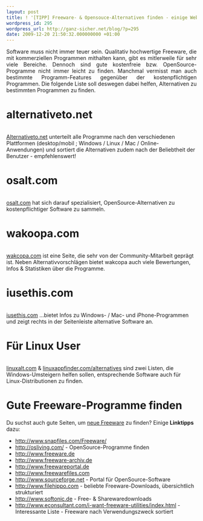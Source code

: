 ```yaml
---
layout: post
title: ! '[TIPP] Freeware- & Opensouce-Alternativen finden - einige Websites'
wordpress_id: 295
wordpress_url: http://ganz-sicher.net/blog/?p=295
date: 2009-12-20 21:50:32.000000000 +01:00
---
```

<p style="text-align: justify;">Software muss nicht immer teuer sein. Qualitativ hochwertige Freeware, die mit kommerziellen Programmen mithalten kann, gibt es mitlerweile für sehr viele Bereiche. Dennoch sind gute kostenfreie bzw. OpenSource-Programme nicht immer leicht zu finden. Manchmal vermisst man auch bestimmte Programm-Features gegenüber der kostenpflichtigen Programmen. Die folgende Liste soll deswegen dabei helfen, Alternativen zu bestimmten Programmen zu finden.</p>

alternativeto.net
=================
<a href="http://alternativeto.net/" target="_blank"><img style="max-width: 800px;" src="/wp-content/uploads/alternativeto_net.png" alt="" /></a>

[Alternativeto.net](http://alternativeto.net/) unterteilt alle Programme nach den verschiedenen Plattformen (desktop/mobil ; Windows / Linux / Mac / Online-Anwendungen) und sortiert die Alternativen zudem nach der Beliebtheit der Benutzer - empfehlenswert!


osalt.com
=========

<a href="http://www.osalt.com/" target="_blank"><img style="max-width: 800px;" src="/wp-content/uploads/osalt_com.png" alt="" /></a>


[osalt.com](http://osalt.com) hat sich darauf spezialisiert, OpenSource-Alternativen zu kostenpflichtiger Software zu sammeln.


wakoopa.com
===========

<a href="http://wakoopa.com/" target="_blank"><img style="max-width: 800px;" src="/wp-content/uploads/wakcopa_com.png" alt="" /></a>


[wakcopa.com](http://wakoopa.com/) ist eine Seite, die sehr von der Community-Mitarbeit geprägt ist. Neben Alternativvorschlägen bietet wakcopa auch viele Bewertungen, Infos &amp; Statistiken über die Programme.


iusethis.com
============

<a href="http://windows.iusethis.com/" target="_blank"><img style="max-width: 800px;" src="/wp-content/uploads/iusethis_com.png" alt="" /></a>


[iusethis.com](http://windows.iusethis.com/) ...bietet Infos zu Windows- / Mac- und iPhone-Programmen und zeigt rechts in der Seitenleiste alternative Software an.


Für Linux User
==============

<img style="max-width: 800px;" src="/wp-content/uploads/linux_apps.png" alt="" />

[linuxalt.com](http://www.linuxalt.com/) &amp; [linuxappfinder.com/alternatives](http://linuxappfinder.com/alternatives) sind zwei Listen, die Windows-Umsteigern helfen sollen, entsprechende Software auch für Linux-Distributionen zu finden.

Gute Freeware-Programme finden
==============================

<p style="margin-top: 20px;">Du suchst auch gute Seiten, um <span style="text-decoration: underline;">neue Freeware</span> zu finden? Einige <strong>Linktipps</strong> dazu:</p>


<ul>
	<li><a href="http://www.snapfiles.com/Freeware/" target="_blank">http://www.snapfiles.com/Freeware/</a></li>
	<li><a href="http://osliving.com/" target="_blank">http://osliving.com/</a> - OpenSource-Programme finden</li>
	<li><a href="http://www.freeware.de" target="_blank">http://www.freeware.de</a></li>
	<li><a href="http://www.freeware-archiv.de" target="_blank">http://www.freeware-archiv.de</a></li>
	<li><a href="http://www.freewareportal.de" target="_blank">http://www.freewareportal.de</a></li>
	<li><a href="http://www.freewarefiles.com" target="_blank">http://www.freewarefiles.com</a></li>
	<li><a href="http://www.sourceforge.net" target="_blank">http://www.sourceforge.net</a> - Portal für OpenSource-Software</li>
	<li><a href="http://www.filehippo.com" target="_blank">http://www.filehippo.com</a> - beliebte Freeware-Downloads, übersichtlich strukturiert</li>
	<li><a href="http://www.softonic.de" target="_blank">http://www.softonic.de</a> - Free- &amp; Sharewaredownloads</li>
	<li><a href="http://www.econsultant.com/i-want-freeware-utilities/index.html" target="_blank">http://www.econsultant.com/i-want-freeware-utilities/index.html</a> - Interessante Liste - Freeware nach Verwendungszweck sortiert</li>
</ul>
